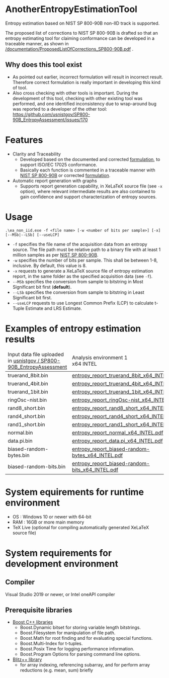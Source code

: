 # AnotherEntropyEstimationTool
Entropy estimation based on NIST SP 800-90B non-IID track is supported.

The proposed list of corrections to NIST SP 800-90B is drafted so that an entropy estimating tool for claiming conformance can be developed in a traceable manner, as shown in [/documentation/ProposedListOfCorrections_SP800-90B.pdf](https://github.com/g-g-sakura/AnotherEntropyEstimationTool/blob/main/documentation/ProposedListOfCorrections_SP800-90B.pdf) .

## Why does this tool exist
- As pointed out earlier, incorrect formulation will result in incorrect result. Therefore correct formulation is really important in developing this kind of tool.
- Also cross checking with other tools is important. 
During the development of this tool, checking with other existing tool was performed, and one identified inconsistency due to wrap-around bug was reported to a developer of the other tool:
https://github.com/usnistgov/SP800-90B_EntropyAssessment/issues/170

# Features
- Clarity and Traceability
  - Developed based on the documented and corrected [formulation](https://github.com/g-g-sakura/AnotherEntropyEstimationTool/blob/main/documentation/ProposedListOfCorrections_SP800-90B.pdf), to support ISO/IEC 17025 conformance.
  - Basically each function is commented in a traceable manner with [NIST SP 800-90B](https://doi.org/10.6028/NIST.SP.800-90B) or corrected [formulation](https://github.com/g-g-sakura/AnotherEntropyEstimationTool/blob/main/documentation/ProposedListOfCorrections_SP800-90B.pdf).
- Automatic report generation with graphs
  - Supports report generation capability, in XeLaTeX source file (see ```-x``` option), where relevant intermediate results are also contained to gain confidence and support characterization of entropy sources.

# Usage
```
.\ea_non_iid.exe -f <file name> [-w <number of bits per sample>] [-x] [--MSb|--LSb] [--useLCP]
```

- ```-f``` specifies the file name of the acquisition data from an entropy source.  The file path must be relative path to a binary file with at least 1 million samples as per [NIST SP 800-90B](https://doi.org/10.6028/NIST.SP.800-90B).
- ```-w``` specifies the number of bits per sample.  This shall be between 1-8, inclusive.  By default, this value is 8.
- ```-x``` requests to generate a XeLaTeX source file of entropy estimation report, in the same folder as the specified acquisition data (see ```-f```).
- ```--MSb``` specifies the conversion from sample to bitstring in Most Significant bit first (**default**). 
- ```--LSb``` specifies the conversion from sample to bitstring in Least Significant bit first.
- ```--useLCP``` requests to use Longest Common Prefix (LCP) to calculate t-Tuple Estimate and LRS Estimate.

# Examples of entropy estimation results


<table>
  <thead>
    <tr>
      <td>Input data file uploaded in <a href="https://github.com/usnistgov/SP800-90B_EntropyAssessment/tree/master/bin">usnistgov / SP800-90B_EntropyAssessment</a></td>
      <td>Analysis environment 1<br/>x64 INTEL</td>
      <td>Analysis environment 2<br/>x64 AMD</td>
    </tr>
  </thead>
  <tbody>
    <tr>
      <td>truerand_8bit.bin</td>
      <td><a href="https://github.com/g-g-sakura/AnotherEntropyEstimationTool/blob/main/tool_validation_evidence/entropy_report_truerand_8bit_x64_INTEL.pdf">entropy_report_truerand_8bit_x64_INTEL.pdf</a></td>
      <td><a href="https://github.com/g-g-sakura/AnotherEntropyEstimationTool/blob/main/tool_validation_evidence/entropy_report_truerand_8bit_x64_AMD.pdf">entropy_report_truerand_8bit_x64_AMD.pdf</a></td>
    </tr>
    <tr>
      <td>truerand_4bit.bin</td>
      <td><a href="https://github.com/g-g-sakura/AnotherEntropyEstimationTool/blob/main/tool_validation_evidence/entropy_report_truerand_4bit_x64_INTEL.pdf">entropy_report_truerand_4bit_x64_INTEL.pdf</a></td>
      <td><a href="https://github.com/g-g-sakura/AnotherEntropyEstimationTool/blob/main/tool_validation_evidence/entropy_report_truerand_4bit_x64_AMD.pdf">entropy_report_truerand_4bit_x64_AMD.pdf</a></td>
    </tr>
    <tr>
      <td>truerand_1bit.bin</td>
      <td><a href="https://github.com/g-g-sakura/AnotherEntropyEstimationTool/blob/main/tool_validation_evidence/entropy_report_truerand_1bit_x64_INTEL.pdf">entropy_report_truerand_1bit_x64_INTEL.pdf</a></td>
      <td><a href="https://github.com/g-g-sakura/AnotherEntropyEstimationTool/blob/main/tool_validation_evidence/entropy_report_truerand_1bit_x64_AMD.pdf">entropy_report_truerand_1bit_x64_AMD.pdf</a></td>
    </tr>
    <tr>
      <td>ringOsc-nist.bin</td>
      <td><a href="https://github.com/g-g-sakura/AnotherEntropyEstimationTool/blob/main/tool_validation_evidence/entropy_report_ringOsc-nist_x64_INTEL.pdf">entropy_report_ringOsc-nist_x64_INTEL.pdf</a></td>
      <td><a href="https://github.com/g-g-sakura/AnotherEntropyEstimationTool/blob/main/tool_validation_evidence/entropy_report_ringOsc-nist_x64_AMD.pdf">entropy_report_ringOsc-nist_x64_AMD.pdf</a></td>
    </tr>
    <tr>
      <td>rand8_short.bin</td>
      <td><a href="https://github.com/g-g-sakura/AnotherEntropyEstimationTool/blob/main/tool_validation_evidence/entropy_report_rand8_short_x64_INTEL.pdf">entropy_report_rand8_short_x64_INTEL.pdf</a></td>
      <td><a href="https://github.com/g-g-sakura/AnotherEntropyEstimationTool/blob/main/tool_validation_evidence/entropy_report_rand8_short_x64_AMD.pdf">entropy_report_rand8_short_x64_AMD.pdf</a></td>
    </tr>
    <tr>
      <td>rand4_short.bin</td>
      <td><a href="https://github.com/g-g-sakura/AnotherEntropyEstimationTool/blob/main/tool_validation_evidence/entropy_report_rand4_short_x64_INTEL.pdf">entropy_report_rand4_short_x64_INTEL.pdf</a></td>
      <td><a href="https://github.com/g-g-sakura/AnotherEntropyEstimationTool/blob/main/tool_validation_evidence/entropy_report_rand4_short_x64_AMD.pdf">entropy_report_rand4_short_x64_AMD.pdf</a></td>
    </tr>
    <tr>
      <td>rand1_short.bin</td>
      <td><a href="https://github.com/g-g-sakura/AnotherEntropyEstimationTool/blob/main/tool_validation_evidence/entropy_report_rand1_short_x64_INTEL.pdf">entropy_report_rand1_short_x64_INTEL.pdf</a></td>
      <td><a href="https://github.com/g-g-sakura/AnotherEntropyEstimationTool/blob/main/tool_validation_evidence/entropy_report_rand1_short_x64_AMD.pdf">entropy_report_rand1_short_x64_AMD.pdf</a></td>
    </tr>
    <tr>
      <td>normal.bin</td>
      <td><a href="https://github.com/g-g-sakura/AnotherEntropyEstimationTool/blob/main/tool_validation_evidence/entropy_report_normal_x64_INTEL.pdf">entropy_report_normal_x64_INTEL.pdf</a></td>
      <td><a href="https://github.com/g-g-sakura/AnotherEntropyEstimationTool/blob/main/tool_validation_evidence/entropy_report_normal_x64_AMD.pdf">entropy_report_normal_x64_AMD.pdf</a></td>
    </tr>
    <tr>
      <td>data.pi.bin</td>
      <td><a href="https://github.com/g-g-sakura/AnotherEntropyEstimationTool/blob/main/tool_validation_evidence/entropy_report_data.pi_x64_INTEL.pdf">entropy_report_data.pi_x64_INTEL.pdf</a></td>
      <td><a href="https://github.com/g-g-sakura/AnotherEntropyEstimationTool/blob/main/tool_validation_evidence/entropy_report_data.pi_x64_AMD.pdf">entropy_report_data.pi_x64_AMD.pdf</a></td>
    </tr>
    <tr>
      <td>biased-random-bytes.bin</td>
      <td><a href="https://github.com/g-g-sakura/AnotherEntropyEstimationTool/blob/main/tool_validation_evidence/entropy_report_biased-random-bytes_x64_INTEL.pdf">entropy_report_biased-random-bytes_x64_INTEL.pdf</a></td>
      <td><a href="https://github.com/g-g-sakura/AnotherEntropyEstimationTool/blob/main/tool_validation_evidence/entropy_report_biased-random-bytes_x64_AMD.pdf">entropy_report_biased-random-bytes_x64_AMD.pdf</a></td>
    </tr>
    <tr>
      <td>biased-random-bits.bin</td>
      <td><a href="https://github.com/g-g-sakura/AnotherEntropyEstimationTool/blob/main/tool_validation_evidence/entropy_report_biased-random-bits_x64_INTEL.pdf">entropy_report_biased-random-bits_x64_INTEL.pdf</a></td>
      <td><a href="https://github.com/g-g-sakura/AnotherEntropyEstimationTool/blob/main/tool_validation_evidence/entropy_report_biased-random-bits_x64_AMD.pdf">entropy_report_biased-random-bits_x64_AMD.pdf</a></td>
    </tr>
  </tbody>
</table>


# System equirements for runtime environment
- OS : Windows 10 or newer with 64-bit
- RAM : 16GB or more main memory
- TeX Live (optional for compiling automatically generated XeLaTeX source file)

# System requirements for development environment
## Compiler
Visual Studio 2019 or newer, or Intel oneAPI compiler

## Prerequisite libraries
- [Boost C++ libraries](https://www.boost.org/)
  - Boost.Dynamic bitset for storing variable length bitstrings.
  - Boost.Filesystem for manipulation of file path.
  - Boost.Math for root finding and for evaluating special functions.
  - Boost.Multi-Index for t-tuples.
  - Boost.Posix Time for logging performance information.
  - Boost.Program Options for parsing command line options.
- [Blitz++ library](https://github.com/blitzpp/blitz)
  - for array indexing, referencing subarray, and for perform array reductions (e.g. mean, sum) briefly
